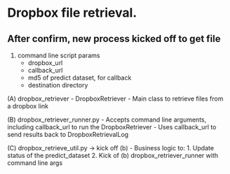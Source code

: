 

# Dropbox file retrieval.

## After confirm, new process kicked off to get file


1. command line script params
    - dropbox_url
    - callback_url
    - md5 of predict dataset, for callback
    - destination directory


(A) dropbox_retriever - DropboxRetriever
    - Main class to retrieve files from a dropbox link

(B) dropbox_retriever_runner.py
    - Accepts command line arguments, including callback_url to run the DropboxRetriever
    - Uses callback_url to send results back to DropboxRetrievalLog

(C) dropbox_retrieve_util.py -> kick off (b)
    - Business logic to:
        1. Update status of the predict_dataset
        2. Kick of (b) dropbox_retriever_runner with command line args
